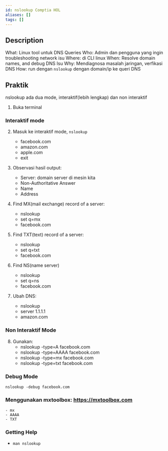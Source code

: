 ```yaml
---
id: nslookup Comptia HOL
aliases: []
tags: []
---
```


## Description

What: Linux tool untuk DNS Queries
Who: Admin dan pengguna yang ingin troubleshooting network isu
Where: di CLI linux
When: Resolve domain names, and debug DNS Isu
Why: Mendiagnosa masalah jaringan, verfikasi DNS
How: run dengan `nslookup` dengan domain/ip ke queri DNS

## Praktik

nslookup ada dua mode, interaktif(lebih lengkap) dan non interaktif

1. Buka terminal

### Interaktif mode

2. Masuk ke interaktif mode, `nslookup`

   - facebook.com
   - amazon.com
   - apple.com
   - exit

3. Observasi hasil output:
   - Server: domain server di mesin kita
   - Non-Authoritative Answer
   - Name
   - Address
4. Find MX(mail exchange) record of a server:

   - nslookup
   - set q=mx
   - facebook.com

5. Find TXT(text) record of a server:
   - nslookup
   - set q=txt
   - facebook.com
6. Find NS(name server)

   - nslookup
   - set q=ns
   - facebook.com

7. Ubah DNS:
   - nslookup
   - server 1.1.1.1
   - amazon.com

### Non Interaktif Mode

8. Gunakan:
   - nslookup -type=A facebook.com
   - nslookup -type=AAAA facebook.com
   - nslookup -type=mx facebook.com
   - nslookup -type=txt facebook.com

### Debug Mode

`nslookup -debug facebook.com`

### Menggunakan mxtoolbox: https://mxtoolbox.com

    - mx
    - AAAA
    - TXT

### Getting Help

- `man nslookup`
